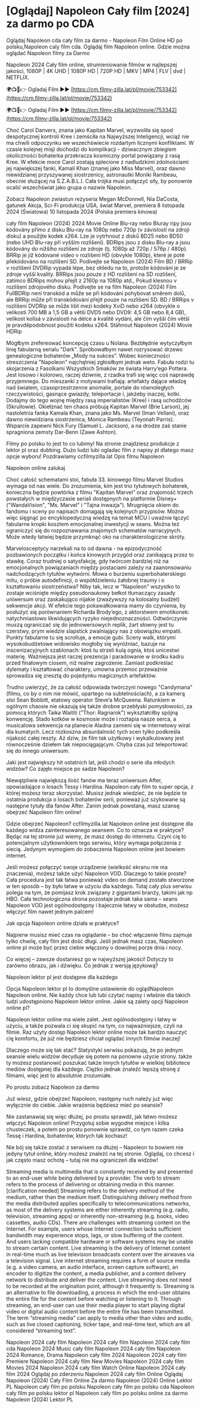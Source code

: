 # [Oglądaj] Napoleon Cały film [2024] za darmo po CDA

Oglądaj Napoleon cda cały film za darmo - Napoleon Film Online HD po polsku,Napoleon caly film cda. Oglądaj film Napoleon online. Gdzie można oglądać Napoleon filmy za Darmo

Napoleon 2024 Cały film online, strumieniowanie filmów w najlepszej jakości, 1080P | 4K UHD | 1080P HD | 720P HD | MKV | MP4 | FLV | dvd | NETFLIX.

🌍📺📱👉 Ogladaj Film ►► [https://cm.filmy-zilla.lat/pl/movie/753342](https://cm.filmy-zilla.lat/pl/movie/753342)

🌍📺📱👉 Ogladaj Film ►► [https://cm.filmy-zilla.lat/pl/movie/753342](https://cm.filmy-zilla.lat/pl/movie/753342)

Choć Carol Danvers, znana jako Kapitan Marvel, wyzwoliła się spod despotycznej kontroli Kree i zemściła na Najwyższej Inteligencji, wciąż nie ma chwili odpoczynku we wszechświecie rozdartym licznymi konfliktami. W czasie kolejnej misji dochodzi do komplikacji - dziwacznym zbiegiem okoliczności bohaterka przekracza kosmiczny portal powiązany z rasą Kree. W efekcie moce Carol zostają splecione z nadludzkimi zdolnościami jej największej fanki, Kamali Khan (znanej jako Miss Marvel), oraz dawno niewidzianej przyszywanej siostrzenicy, astronautki Moniki Rambeau, obecnie służącej na S.Z.A.B.L.I. Cała trójka musi połączyć siły, by ponownie ocalić wszechświat jako grupa o nazwie Napoleon.

Zobacz Napoleon zwiastun reżyseria Megan McDonnell, Nia DaCosta, gatunek Akcja, Sci-Fi produkcja USA, świat Marvel, premiera 8 listopada 2024 (Światowa) 10 listopada 2024 (Polska premiera kinowa)

cały film Napoleon (2024) 2024 Movie Online Blu-ray nebo Bluray ripy jsou kódovány přímo z disku Blu-ray na 1080p nebo 720p (v závislosti na zdroji disku) a použijte kodek x264. Lze je vytrhnout z disků BD25 nebo BD50 (nebo UHD Blu-ray při vyšším rozlišení). BDRips jsou z disku Blu-ray a jsou kódovány do nižšího rozlišení ze zdroje (tj. 1080p až 720p / 576p / 480p). BRRip je již kódované video v rozlišení HD (obvykle 1080p), které je poté překódováno na rozlišení SD. Podívejte se Napoleon (2024) Film BD / BRRip v rozlišení DVDRip vypadá lépe, bez ohledu na to, protože kódování je ze zdroje vyšší kvality. BRRips jsou pouze z HD rozlišení na SD rozlišení, zatímco BDRips mohou přejít z 2160p na 1080p atd., Pokud klesnou v rozlišení zdrojového disku. Podívejte se na film Napoleon (2024) Film FullBDRip není transkód a může se při kódování pohybovat směrem dolů, ale BRRip může při transkódování přejít pouze na rozlišení SD. BD / BRRips v rozlišení DVDRip se může lišit mezi kodeky XviD nebo x264 (obvykle o velikosti 700 MB a 1,5 GB a větší DVD5 nebo DVD9: 4,5 GB nebo 8,4 GB), velikost kolísá v závislosti na délce a kvalitě vydání, ale čím vyšší čím větší je pravděpodobnost použití kodeku x264. Stáhnout Napoleon (2024) Movie HDRip

Mógłbym zrefereować koncepcję czasu u Nolana. Bezbłędnie wytyczyłbym linię fabularną serialu "Dark". Spróbowałbym nawet rozrysować drzewo genealogiczne bohaterów „Mody na sukces”. Wobec konieczności streszczenia "Napoleon" najchętniej zgłosiłbym jednak weto. Fabuła rodzi tu skojarzenia z Fasolkami Wszystkich Smaków ze świata Harry’ego Pottera. Jest losowo i kolorowo, raczej dziwnie, z rzadka trafi się więc coś naprawdę przyjemnego. Do mieszanki z motywami trafiają: artefakty dające władzę nad światem, czasoprzestrzenne anomalie, portale do równoległych rzeczywistości, gasnące gwiazdy, teleportacje i, jakżeby inaczej, kotki. Dodajmy do tego wojnę między rasą imperialistów (Kree) i rasą uchodźców (Skrullowie). Okiełznać ten chaos próbują Kapitan Marvel (Brie Larson), jej nastoletnia fanka Kamala Khan, znana jako Ms. Marvel (Iman Vellani), oraz dawno niewidziana siostrzenica, Monica Rambeau (Teyonah Parris). Wsparcie zapewni Nick Fury (Samuel L. Jackson), a na drodze zaś stanie spragniona zemsty Dar-Benn (Zawe Ashton).

Filmy po polsku to jest to co lubimy! Na stronie znajdziesz produkcje z lektor pl oraz dubbing. Dużo ludzi lubi ogladac film z napisy pl dlatego masz opcje wyboru! Pozdrawiamy ccfilmyzilla.lat Opis filmu Napoleon

Napoleon online zalukaj

Choć całość schematami stoi, fabuła 33. kinowego filmu Marvel Studios wymaga od nas wiele. Do zrozumienia, kim jest trio tytułowych bohaterek, konieczna będzie powtórka z filmu "Kapitan Marvel” oraz znajomość trzech powstałych w międzyczasie seriali dostępnych na platformie Disney+ ("WandaVision", "Ms. Marvel" i "Tajna inwazja"). Mrugnięcia okiem do fandomu i sceny po napisach domagają się kolejnych przypisów. Można więc sięgnąć po encyklopedyczną wiedzę na temat MCU i uważnie łączyć fabularne kropki kosztem emocjonalnej inwestycji w seans. Można też ograniczyć się do rozpoznawania znajomych schematów narracyjnych. Może wtedy łatwiej będzie przymknąć oko na charakterologiczne skróty.

Marvelosceptycy narzekali na to od dawna - na epizodyczność pozbawionych początku i końca kinowych przygód oraz zanikającą przez to stawkę. Coraz trudniej o satysfakcję, gdy twórcom bardziej niż na emocjonalnych powiązaniach między postaciami zależy na zaanonsowaniu nadchodzących tytułów wytwórni. Mowa o burzeniu superbohaterskiego mitu, o próbie autodefinicji, o współdzieleniu żałobnej traumy i o kształtowaniu siostrzeństwa? Niby tak, lecz w "Napoleon" wszystko to zostaje wciśnięte między pseudonaukowy bełkot tłumaczący zasady uniwersum oraz zaskakująco nijakie (zważywszy na kolosalny budżet) sekwencje akcji. W efekcie tego pokawałkowania mamy do czynienia, by posłużyć się porównaniem Richarda Brody’ego, z aktorstwem emotikonek: natychmiastowo likwidujących ryzyko niejednoznaczności. Odtwórczynie muszą ograniczać się do jednowersowych replik, żart słowny jest tu czerstwy, prym wiedzie slapstick zwalniający nas z obowiązku empatii. Punkty fabularne tu się scrolluje, a emocje gubi. Sceny walk, którymi wysokobudżetowe widowisko mogłoby się wyróżniać, bazuje na inscenizacyjnych szablonach: ktoś tu strzeli kulą ognia, ktoś unicestwi materię. Ważniejsza jest raczej prezencja i paradowanie w środku kadru przed finałowym ciosem, niż realne zagrożenie. Zamiast podkreślać dylematy i kształtować charaktery, umowna przemoc przeważnie sprowadza się zresztą do pojedynku magicznych artefaktów.

Trudno uwierzyć, że za całość odpowiada twórczyni nowego "Candymana" (filmu, co by o nim nie mówić, opartego na subtelnościach), a za kamerą stoi Sean Bobbitt, etatowy operator Steve’a McQueena. Ratunkiem w ogólnym chaosie nie okazują się także drobne przebłyski pomysłowości, za pomocą których Taika Waititi ("Thor: Ragnarok") wykształciłby spójną konwencję. Stado kotków w kosmosie może i roztapia nasze serca, a musicalowa sekwencja na planecie Aladna zamieni się w internetowy wiral dla kumatych. Lecz rozkoszna absurdalność tych scen tylko podkreśla nijakość całej reszty. Aż dziw, że film tak użytkowy i wykalkulowany jest równocześnie dziełem tak niepociągającym. Chyba czas już teleportować się do innego uniwersum.

Jaki jest największy hit ostatnich lat, jeśli chodzi o serie dla młodych widzów? Co zajęło miejsce po sadze Napoleon?

Niewątpliwie największą ilość fanów ma teraz uniwersum After, opowiadające o losach Tessy i Hardina. Napoleon cały film to super opcja, z której możesz teraz skorzystać. Musisz jednak wiedzieć, że nie będzie to ostatnia produkcja o losach bohaterów serii, ponieważ już szykowane są następne tytuły dla fanów After. Zanim jednak powstaną, masz szansę obejrzeć Napoleon film online!

Gdzie obejrzeć Napoleon? ccfilmyzilla.lat Napoleon online jest dostępne dla każdego widza zainteresowanego seansem. Co to oznacza w praktyce? Będąc na tej stronie już wiemy, że masz dostęp do internetu. Czyni cię to potencjalnym użytkownikiem tego serwisu, który wymaga połączenia z siecią. Jedynym wymogiem do zobaczenia Napoleon online jest bowiem internet.

Jeśli możesz połączyć swoje urządzenie (wielkość ekranu nie ma znaczenia), możesz także użyć Napoleon VOD. Dlaczego to takie proste? Cała procedura jest tak łatwa ponieważ video on demand zostało stworzone w ten sposób – by było łatwe w użyciu dla każdego. Tutaj cały plus serwisu polega na tym, że pomijasz krok związany z gigantami branży, takimi jak np HBO. Cała technologiczna strona pozostaje jednak taka sama – seans Napoleon VOD jest ogólnodostępny i bajecznie łatwy w obsłudze, możesz włączyć film nawet jednym palcem!

Jak opcja Napoleon online działa w praktyce?

Najpierw musisz mieć czas na oglądanie – bo choć włączenie filmu zajmuje tylko chwilę, cały film jest dość długi. Jeśli jednak masz czas, Napoleon online pl może być przez ciebie włączony o dowolnej porze dnia i nocy.

Co więcej – zawsze dostaniesz go w najwyższej jakości! Dotyczy to zarówno obrazu, jak i dźwięku. Co jednak z wersją językową?

Napoleon lektor pl jest dostępne dla każdego

Opcja Napoleon lektor pl to domyślne ustawienie do oglądNapoleon Napoleon online. Nie każdy chce lub lubi czytać napisy i właśnie dla takich ludzi udostępniono Napoleon lektor online. Jakie są zalety opcji Napoleon online pl?

Napoleon lektor online ma wiele zalet. Jest ogólnodostępny i łatwy w użyciu, a także pozwala ci się skupić na tym, co najważniejsze, czyli na filmie. Raz użyty dostęp Napoleon lektor online może tak bardzo nauczyć cię komfortu, że już nie będziesz chciał oglądać innych filmów inaczej!

Dlaczego może się tak stać? Statystyki serwisu pokazują, że po jednym seansie wielu widzów decyduje się potem na ponowne użycie strony. także ty możesz postanowić poszukać także innych tytułów w wielkiej bibliotece mediów dostępnej dla każdego. Ciężko jednak znaleźć lepszą stronę z filmami, więc jest to absolutnie zrozumiałe.

Po prostu zobacz Napoleon za darmo

Już wiesz, gdzie obejrzeć Napoleon, następny ruch należy już więc wyłącznie do ciebie. Jakie wrażenia będziesz mieć po seansie?

Nie zastanawiaj się więc dłużej, po prostu sprawdź, jak łatwo możesz włączyć Napoleon online! Przygotuj sobie wygodne miejsce i kilka chusteczek, a potem po prostu ponownie sprawdź, co tym razem czeka Tessę i Hardina, bohaterów, których tak kochasz!

Nie bój się także zostać z serwisem na dłużej – Napoleon to bowiem nie jedyny tytuł online, który możesz znaleźć na tej stronie. Oglądaj, co chcesz i jak często masz ochotę – tutaj nie ma ograniczeń dla widzów!

Streaming media is multimedia that is constantly received by and presented to an end-user while being delivered by a provider. The verb to stream refers to the process of delivering or obtaining media in this manner.[clarification needed] Streaming refers to the delivery method of the medium, rather than the medium itself. Distinguishing delivery method from the media distributed applies specifically to telecommunications networks, as most of the delivery systems are either inherently streaming (e.g. radio, television, streaming apps) or inherently non-streaming (e.g. books, video cassettes, audio CDs). There are challenges with streaming content on the Internet. For example, users whose Internet connection lacks sufficient bandwidth may experience stops, lags, or slow buffering of the content. And users lacking compatible hardware or software systems may be unable to stream certain content. Live streaming is the delivery of Internet content in real-time much as live television broadcasts content over the airwaves via a television signal. Live internet streaming requires a form of source media (e.g. a video camera, an audio interface, screen capture software), an encoder to digitize the content, a media publisher, and a content delivery network to distribute and deliver the content. Live streaming does not need to be recorded at the origination point, although it frequently is. Streaming is an alternative to file downloading, a process in which the end-user obtains the entire file for the content before watching or listening to it. Through streaming, an end-user can use their media player to start playing digital video or digital audio content before the entire file has been transmitted. The term “streaming media” can apply to media other than video and audio, such as live closed captioning, ticker tape, and real-time text, which are all considered “streaming text”.

Napoleon 2024 cały film Napoleon 2024 cały film Napoleon 2024 cały film cda Napoleon 2024 Music cały film Napoleon 2024 cały film Napoleon 2024 Romance, Drama Napoleon cały film 2024 Napoleon 2024 cały film Premiere Napoleon 2024 cały film New Movies Napoleon 2024 cały film Movies 2024 Napoleon 2024 cały film Watch Online Napoleon 2024 cały film 2024 Oglądaj po zderzeniu Napoleon 2024 cały film Online Oglądaj Napoleon (2024) Cały Film Online Za darmo Napoleon (2024) Online Lektor PL Napoleon cały film po polsku Napoleon cały film po polsku cda Napoleon cały film po polsku lektor pl Napoleon cały film po polsku online za darmo Napoleon (2024) Lektor PL 
